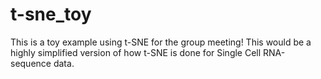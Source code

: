# t-sne_toy
This is a toy example using t-SNE for the group meeting! This would be a highly simplified version of how t-SNE is done for Single Cell RNA-sequence data. 
